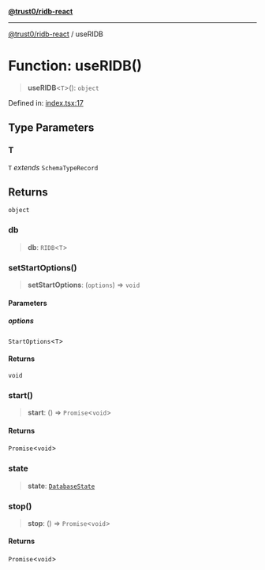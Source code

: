 [**@trust0/ridb-react**](../README.md)

***

[@trust0/ridb-react](../README.md) / useRIDB

# Function: useRIDB()

> **useRIDB**\<`T`\>(): `object`

Defined in: [index.tsx:17](https://github.com/trust0-project/RIDB/blob/4f18ca489edefa78bffa037debfc99e92cda1181/packages/ridb-react/src/index.tsx#L17)

## Type Parameters

### T

`T` *extends* `SchemaTypeRecord`

## Returns

`object`

### db

> **db**: `RIDB`\<`T`\>

### setStartOptions()

> **setStartOptions**: (`options`) => `void`

#### Parameters

##### options

`StartOptions`\<`T`\>

#### Returns

`void`

### start()

> **start**: () => `Promise`\<`void`\>

#### Returns

`Promise`\<`void`\>

### state

> **state**: [`DatabaseState`](../type-aliases/DatabaseState.md)

### stop()

> **stop**: () => `Promise`\<`void`\>

#### Returns

`Promise`\<`void`\>
